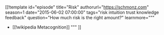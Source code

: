 [[!template id="episode"
title="Risk"
authorurl="https://schmonz.com"
season=1
date="2015-06-02 07:00:00"
tags="risk intuition trust knowledge feedback"
question="How much risk is the right amount?"
learnmore="""
- [[!wikipedia Metacognition]]
"""
]]
